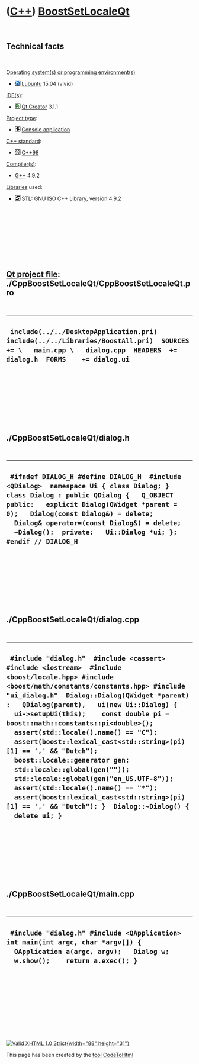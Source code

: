 



 

 

 

 

 

([C++](Cpp.htm)) [BoostSetLocaleQt](CppBoostSetLocaleQt.htm)
============================================================

 

Technical facts
---------------

 

[Operating system(s) or programming environment(s)](CppOs.htm)

-   ![Lubuntu](PicLubuntu.png) [Lubuntu](CppLubuntu.htm) 15.04 (vivid)

[IDE(s)](CppIde.htm):

-   ![Qt Creator](PicQtCreator.png) [Qt Creator](CppQtCreator.htm) 3.1.1

[Project type](CppQtProjectType.htm):

-   ![console](PicConsole.png) [Console
    application](CppConsoleApplication.htm)

[C++ standard](CppStandard.htm):

-   ![C++98](PicCpp98.png) [C++98](Cpp98.htm)

[Compiler(s)](CppCompiler.htm):

-   [G++](CppGpp.htm) 4.9.2

[Libraries](CppLibrary.htm) used:

-   ![STL](PicStl.png) [STL](CppStl.htm): GNU ISO C++ Library, version
    4.9.2

 

 

 

 

 

[Qt project file](CppQtProjectFile.htm): ./CppBoostSetLocaleQt/CppBoostSetLocaleQt.pro
--------------------------------------------------------------------------------------

 

  ---------------------------------------------------------------------------------------------------------------------------------------------------------------------
  ` include(../../DesktopApplication.pri) include(../../Libraries/BoostAll.pri)  SOURCES += \   main.cpp \   dialog.cpp  HEADERS  += dialog.h  FORMS    += dialog.ui`
  ---------------------------------------------------------------------------------------------------------------------------------------------------------------------

 

 

 

 

 

./CppBoostSetLocaleQt/dialog.h
------------------------------

 

  --------------------------------------------------------------------------------------------------------------------------------------------------------------------------------------------------------------------------------------------------------------------------------------------------------------------------------------
  ` #ifndef DIALOG_H #define DIALOG_H  #include <QDialog>  namespace Ui { class Dialog; }  class Dialog : public QDialog {   Q_OBJECT  public:   explicit Dialog(QWidget *parent = 0);   Dialog(const Dialog&) = delete;   Dialog& operator=(const Dialog&) = delete;   ~Dialog();  private:   Ui::Dialog *ui; };  #endif // DIALOG_H`
  --------------------------------------------------------------------------------------------------------------------------------------------------------------------------------------------------------------------------------------------------------------------------------------------------------------------------------------

 

 

 

 

 

./CppBoostSetLocaleQt/dialog.cpp
--------------------------------

 

  -------------------------------------------------------------------------------------------------------------------------------------------------------------------------------------------------------------------------------------------------------------------------------------------------------------------------------------------------------------------------------------------------------------------------------------------------------------------------------------------------------------------------------------------------------------------------------------------------------------------------------------------------------------------------------------------------------------
  ` #include "dialog.h"  #include <cassert> #include <iostream>  #include <boost/locale.hpp> #include <boost/math/constants/constants.hpp> #include "ui_dialog.h"  Dialog::Dialog(QWidget *parent) :   QDialog(parent),   ui(new Ui::Dialog) {   ui->setupUi(this);    const double pi = boost::math::constants::pi<double>();    assert(std::locale().name() == "C");    assert(boost::lexical_cast<std::string>(pi)[1] == ',' && "Dutch");    boost::locale::generator gen;   std::locale::global(gen(""));   std::locale::global(gen("en_US.UTF-8"));    assert(std::locale().name() == "*");    assert(boost::lexical_cast<std::string>(pi)[1] == ',' && "Dutch"); }  Dialog::~Dialog() {   delete ui; }`
  -------------------------------------------------------------------------------------------------------------------------------------------------------------------------------------------------------------------------------------------------------------------------------------------------------------------------------------------------------------------------------------------------------------------------------------------------------------------------------------------------------------------------------------------------------------------------------------------------------------------------------------------------------------------------------------------------------------

 

 

 

 

 

./CppBoostSetLocaleQt/main.cpp
------------------------------

 

  ----------------------------------------------------------------------------------------------------------------------------------------------------------------
  ` #include "dialog.h" #include <QApplication>  int main(int argc, char *argv[]) {   QApplication a(argc, argv);   Dialog w;   w.show();    return a.exec(); }`
  ----------------------------------------------------------------------------------------------------------------------------------------------------------------

 

 

 

 

 





 

[![Valid XHTML 1.0 Strict](valid-xhtml10.png){width="88"
height="31"}](http://validator.w3.org/check?uri=referer)

This page has been created by the [tool](Tools.htm)
[CodeToHtml](ToolCodeToHtml.htm)
